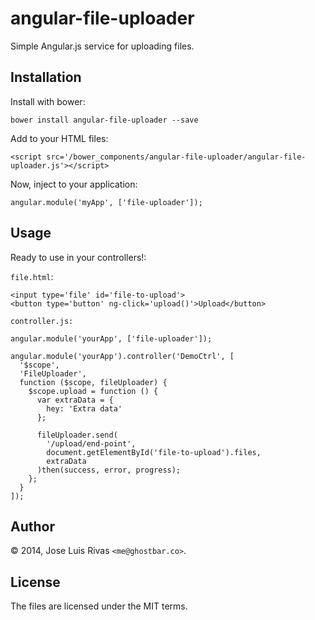angular-file-uploader
=====================

Simple Angular.js service for uploading files.

Installation
------------

Install with bower:

    bower install angular-file-uploader --save

Add to your HTML files:

    <script src='/bower_components/angular-file-uploader/angular-file-uploader.js'></script>

Now, inject to your application:

    angular.module('myApp', ['file-uploader']);

Usage
-----
Ready to use in your controllers!:

`file.html`:

    <input type='file' id='file-to-upload'>
    <button type='button' ng-click='upload()'>Upload</button>

`controller.js:`

    angular.module('yourApp', ['file-uploader']);

    angular.module('yourApp').controller('DemoCtrl', [
      '$scope', 
      'FileUploader', 
      function ($scope, fileUploader) {
        $scope.upload = function () {
          var extraData = {
            hey: 'Extra data'
          };

          fileUploader.send(
            '/upload/end-point', 
            document.getElementById('file-to-upload').files, 
            extraData
          )then(success, error, progress);
        };
      }
    ]);

Author
------
© 2014, Jose Luis Rivas `<me@ghostbar.co>`. 

License
-------
The files are licensed under the MIT terms.
